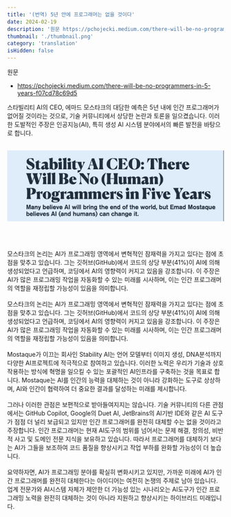 ```yaml
---
title: '(번역) 5년 안에 프로그래머는 없을 것이다'
date: 2024-02-19
description: '원문 https://pchojecki.medium.com/there-will-be-no-programmers-in-5-years-f07cd78c69d5'
thumbnail: './thumbnail.png'
category: 'translation'
isHidden: false
---
```


원문

- https://pchojecki.medium.com/there-will-be-no-programmers-in-5-years-f07cd78c69d5

스타빌리티 AI의 CEO, 에마드 모스타크의 대담한 예측은 5년 내에 인간 프로그래머가 없어질 것이라는 것으로, 기술 커뮤니티에서 상당한 논란과 토론을 일으켰습니다. 이러한 도발적인 주장은 인공지능(AI), 특히 생성 AI 시스템 분야에서의 빠른 발전을 바탕으로 합니다.
<br/><br/>

![thumbnail](./thumbnail.png)

<br/><br/>

모스타크의 논리는 AI가 프로그래밍 영역에서 변혁적인 잠재력을 가지고 있다는 점에 초점을 맞추고 있습니다.
그는 깃허브(GitHub)에서 코드의 상당 부분(41%)이 AI에 의해 생성되었다고 언급하며, 코딩에서 AI의 영향력이 커지고 있음을 강조합니다. 이 주장은 AI가 많은 프로그래밍 작업을 자동화할 수 있는 미래를 시사하며, 이는 인간 프로그래머의 역할을 재정립할 가능성이 있음을 의미합니다.
<br/><br/>
모스타크의 논리는 AI가 프로그래밍 영역에서 변혁적인 잠재력을 가지고 있다는 점에 초점을 맞추고 있습니다. 그는 깃허브(GitHub)에서 코드의 상당 부분(41%)이 AI에 의해 생성되었다고 언급하며, 코딩에서 AI의 영향력이 커지고 있음을 강조합니다. 이 주장은 AI가 많은 프로그래밍 작업을 자동화할 수 있는 미래를 시사하며, 이는 인간 프로그래머의 역할을 재정립할 가능성이 있음을 의미합니다.
<br/><br/>
Mostaque가 이끄는 회사인 Stability AI는 언어 모델부터 이미지 생성, DNA분석까지 다양한 AI프로젝트에 적극적으로 참여하고 있습니다. 이러한 노력은 우리가 기술과 상호 작용하는 방식에 혁명을 일으킬 수 있는 포괄적인 AI인프라를 구축하는 것을 목표로 합니다. Mostaque는 AI를 인간의 능력을 대체하는 것이 아니라 강화하는 도구로 상상하며, AI와 인간이 협력하여 더 중요한 결과를 달성하는 미래를 제시합니다.
<br/><br/>
그러나 이러한 관점은 보편적으로 받아들여지지는 않습니다. 기술 커뮤니티의 다른 관점에서는 GitHub Copilot, Google의 Duet AI, JetBrains의 AI기반 IDE와 같은 AI 도구가 점점 더 널리 보급되고 있지만 인간 프로그래머를 완전히 대체할 수는 없을 것이라고 주장합니다. 인간 프로그래머는 현재 AI도구의 범위를 넘어서는 문제 해결, 창의성, 비반적 사고 및 도메인 전문 지식을 보유하고 있습니다. 따라서 프로그래머를 대체하기 보다는 AI가 그들을 보조하여 코드 품질을 향상시키고 작업 부하를 완화할 가능성이 더 높습니다.
<br/><br/>
요약하자면, AI가 프로그래밍 분야를 확실히 변화시키고 있지만, 가까운 미래에 AI가 인간 프로그래머를 완전히 대체한다는 아이디어는 여전히 논쟁의 주제로 남아 있습니다. 업계 전문가와 AI시스템 자체가 제안한 더 가능성 있는 시나리오는 AI도구가 인간 프로그래밍 노력을 완전히 대체하는 것이 아니라 지원하고 향상시키는 하이브리드 미래입니다.
